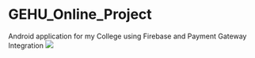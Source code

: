 # GEHU_Online_Project
Android application for my College using Firebase and Payment Gateway Integration
![](Screenshot_20210224_181616.jpg)
![]()
![]()
![]()
![]()
![]()
![]()
![]()
![]()
![]()
![]()
![]()
![]()
![]()
![]()
